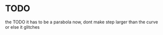 # TODO

the TODO
it has to be a parabola now, dont make step larger than the curve or else it glitches
